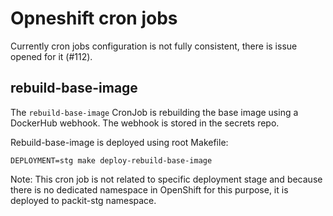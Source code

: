 # Opneshift cron jobs

Currently cron jobs configuration is not fully consistent, there is issue opened for it (#112).

## rebuild-base-image

The `rebuild-base-image` CronJob is rebuilding the base image using a DockerHub webhook. The webhook is stored in the secrets repo.

Rebuild-base-image is deployed using root Makefile:

```shell script
DEPLOYMENT=stg make deploy-rebuild-base-image
```

Note:
This cron job is not related to specific deployment stage and because there is no dedicated
namespace in OpenShift for this purpose, it is deployed to packit-stg namespace.

